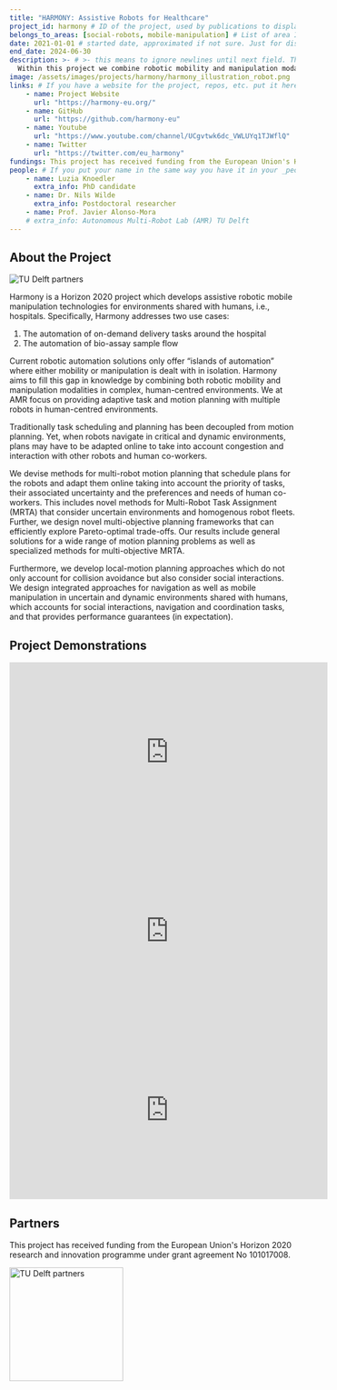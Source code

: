 ```yaml
---
title: "HARMONY: Assistive Robots for Healthcare"
project_id: harmony # ID of the project, used by publications to display in this project.
belongs_to_areas: [social-robots, mobile-manipulation] # List of area IDs, separated by commas.
date: 2021-01-01 # started date, approximated if not sure. Just for display purposes and ordering
end_date: 2024-06-30
description: >- # >- this means to ignore newlines until next field. This is the short project description, displayed in the project's card"
  Within this project we combine robotic mobility and manipulation modalities in complex, human-centred environments.
image: /assets/images/projects/harmony/harmony_illustration_robot.png
links: # If you have a website for the project, repos, etc. put it here.
    - name: Project Website
      url: "https://harmony-eu.org/"
    - name: GitHub
      url: "https://github.com/harmony-eu"
    - name: Youtube
      url: "https://www.youtube.com/channel/UCgvtwk6dc_VWLUYq1TJWflQ"
    - name: Twitter
      url: "https://twitter.com/eu_harmony"
fundings: This project has received funding from the European Union's Horizon 2020 research and innovation programme under grant agreement No 101017008. 
people: # If you put your name in the same way you have it in your _people entry, your preferred link will be added. extra_info is optional.
    - name: Luzia Knoedler 
      extra_info: PhD candidate
    - name: Dr. Nils Wilde 
      extra_info: Postdoctoral researcher
    - name: Prof. Javier Alonso-Mora
    # extra_info: Autonomous Multi-Robot Lab (AMR) TU Delft
---
```

<!-- Here you put the main body of the page, in markdown. You can also mix in html, or change this .md to .html -->
<!-- The fields of People, Funding, Links and Publications will be generated automatically -->

## About the Project

<div class="d-flex justify-content-start mb-2">
  <img class="img-fluid" style="max-height: 2cm;" src="{% include fix_link.html link='/assets/images/projects/harmony/harmony_logo.png' %}" alt="TU Delft partners">
</div>

Harmony is a Horizon 2020 project which develops assistive robotic mobile manipulation technologies for environments shared with humans, i.e., hospitals. Specifically, Harmony addresses two use cases:


1. The automation of on-demand delivery tasks around the hospital
2. The automation of bio-assay sample flow
   
Current robotic automation solutions only offer “islands of automation” where either mobility or manipulation is dealt with in isolation. Harmony aims to fill this gap in knowledge by combining both robotic mobility and manipulation modalities in complex, human-centred environments. We at AMR focus on providing adaptive task and motion planning with multiple robots in human-centred environments.

Traditionally task scheduling and planning has been decoupled from motion planning. Yet, when robots navigate in critical and dynamic environments, plans may have to be adapted online to take into account congestion and interaction with other robots and human co-workers. 

We devise methods for multi-robot motion planning that schedule plans for the robots and adapt them online taking into account the priority of tasks, their associated uncertainty and the preferences and needs of human co-workers. This includes novel methods for Multi-Robot Task Assignment (MRTA) that consider uncertain environments and homogenous robot fleets. Further, we design novel multi-objective planning frameworks that can efficiently explore Pareto-optimal trade-offs. Our results include general solutions for a wide range of motion planning problems as well as specialized methods for multi-objective MRTA.

Furthermore, we develop local-motion planning approaches which do not only account for collision avoidance but also consider social interactions. We design integrated approaches for navigation as well as mobile manipulation in uncertain and dynamic environments shared with humans, which accounts for social interactions, navigation and coordination tasks, and that provides performance guarantees (in expectation).



## Project Demonstrations
<div class="video-wrapper ratio ratio-16x9"> 
  <iframe width="560" height="315" src="https://www.youtube.com/embed/X8vEKe2i508?si=pCe79i5PdG0gyOMk&mute=1" title="YouTube video player" frameborder="0" allow="accelerometer; autoplay; clipboard-write; encrypted-media; gyroscope; picture-in-picture; web-share" referrerpolicy="strict-origin-when-cross-origin" allowfullscreen></iframe>
</div>
<div class="video-wrapper ratio ratio-16x9"> 
  <iframe width="560" height="315" src="https://www.youtube.com/embed/sZBbWMnwle8?si=ngmtFusLo2cTxrJO&mute=1" title="YouTube video player" frameborder="0" allow="accelerometer; autoplay; clipboard-write; encrypted-media; gyroscope; picture-in-picture; web-share" referrerpolicy="strict-origin-when-cross-origin" allowfullscreen></iframe>
</div>
<div class="video-wrapper ratio ratio-16x9">  
  <iframe width="560" height="315" src="https://www.youtube.com/embed/qsyd7NVgfRI?si=gq0ylGr3xbVtF_tD&mute=1" title="YouTube video player" frameborder="0" allow="accelerometer; autoplay; clipboard-write; encrypted-media; gyroscope; picture-in-picture; web-share" referrerpolicy="strict-origin-when-cross-origin" allowfullscreen></iframe>
</div>


## Partners

This project has received funding from the European Union's Horizon 2020 research and innovation programme under grant agreement No 101017008. 

  <img class="img-fluid" height="200" src="{% include fix_link.html link='/assets/images/projects/harmony/harmony_partners_logos.png' %}" alt="TU Delft partners">




